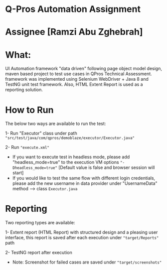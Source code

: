 # Q-Pros Automation Assignment
# Assignee [Ramzi Abu Zghebrah]

# What:
UI Automation framework "data driven" following page object model design, maven based project to test use cases in QPros Technical Assessment. framework was implemented using Selenium WebDriver + Java 8 and TestNG unit test framework. Also, HTML Extent Report is used as a reporting solution.


# How to Run
The below two ways are available to run the test:

1- Run "Executor" class under path ```"src/test/java/com/qpros/demoblaze/executor/Executor.java"```

2- Run ```"execute.xml"```

* If you want to execute test in headless mode, please add "headless_mode=true" to the execution VM options ```"-Dheadless_mode=true"```  [Default value is false and browser session will start]
* If you would like to test the same flow with different login credentials, please add the new username in data provider under "UsernameData" method --> class ```Executor.java```

# Reporting
Two reporting types are available:

1- Extent report (HTML Report) with structured design and a pleasing user interface, this report is saved after each execution under ```"target/Reports"``` path

2- TestNG report after execution


* Note: Screenshot for failed cases are saved under ````"target/screenshots"````